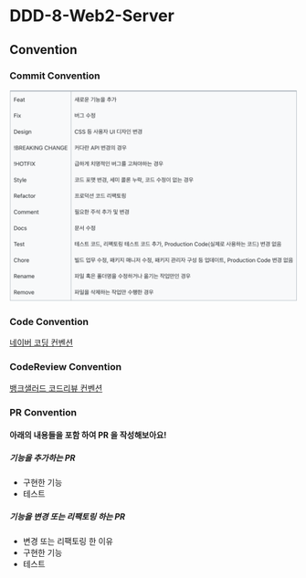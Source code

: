 # DDD-8-Web2-Server

## Convention

### Commit Convention

![](images/commit_convention.png)

### Code Convention

[네이버 코딩 컨벤션](https://naver.github.io/hackday-conventions-java/#_intellij)

### CodeReview Convention

[뱅크샐러드 코드리뷰 컨벤션](https://blog.banksalad.com/tech/banksalad-code-review-culture/)

### PR Convention
#### 아래의 내용들을 포함 하여 PR 을 작성해보아요!
##### 기능을 추가하는 PR
- 구현한 기능
- 테스트 

##### 기능을 변경 또는 리팩토링 하는 PR 
- 변경 또는 리팩토링 한 이유
- 구현한 기능
- 테스트


